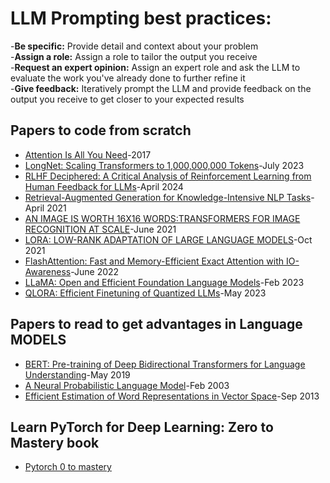 # LLM Prompting best practices:
-**Be specific:** Provide detail and context about your problem \
-**Assign a role:** Assign a role to tailor the output you receive \
-**Request an expert opinion:** Assign an expert role and ask the LLM to evaluate the work you've already done to further refine it \
-**Give feedback:** Iteratively prompt the LLM and provide feedback on the output you receive to get closer to your expected results 

## Papers to code from scratch
- [Attention Is All You Need](https://arxiv.org/pdf/1706.03762)-2017
- [LongNet: Scaling Transformers to 1,000,000,000 Tokens](https://arxiv.org/pdf/2307.02486)-July 2023
- [RLHF Deciphered: A Critical Analysis of Reinforcement Learning from Human Feedback for LLMs](https://arxiv.org/pdf/2404.08555)-April 2024
- [Retrieval-Augmented Generation for Knowledge-Intensive NLP Tasks](https://arxiv.org/pdf/2005.11401)-April 2021
- [AN IMAGE IS WORTH 16X16 WORDS:TRANSFORMERS FOR IMAGE RECOGNITION AT SCALE](https://arxiv.org/pdf/2010.11929)-June 2021
- [LORA: LOW-RANK ADAPTATION OF LARGE LANGUAGE MODELS](https://arxiv.org/pdf/2106.09685)-Oct 2021
- [FlashAttention: Fast and Memory-Efficient Exact Attention with IO-Awareness](https://arxiv.org/pdf/2205.14135)-June 2022
- [LLaMA: Open and Efficient Foundation Language Models](https://arxiv.org/pdf/2302.13971)-Feb 2023
- [QLORA: Efficient Finetuning of Quantized LLMs](https://arxiv.org/pdf/2305.14314)-May 2023

## Papers to read to get advantages in Language MODELS
- [BERT: Pre-training of Deep Bidirectional Transformers for Language Understanding](https://arxiv.org/pdf/1810.04805)-May 2019
- [A Neural Probabilistic Language Model](https://www.jmlr.org/papers/volume3/bengio03a/bengio03a.pdf)-Feb 2003
- [Efficient Estimation of Word Representations in Vector Space](https://arxiv.org/pdf/1301.3781)-Sep 2013

## Learn PyTorch for Deep Learning: Zero to Mastery book
- [Pytorch 0 to mastery](https://www.learnpytorch.io/)